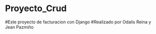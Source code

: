 # Proyecto_Crud

#Este proyecto de facturacion con Django
#Realizado por Odalis Reina y Jean Pazmiño
